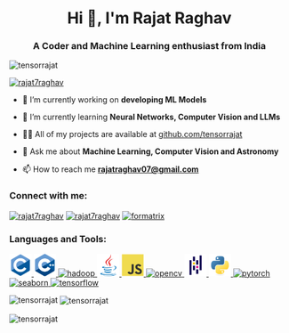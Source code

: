 <h1 align="center">Hi 👋, I'm Rajat Raghav</h1>
<h3 align="center">A Coder and Machine Learning enthusiast from India</h3>

<p align="left"> <img src="https://komarev.com/ghpvc/?username=tensorrajat&label=Profile%20views&color=f49548&style=flat-square" alt="tensorrajat" /> </p>

<p align="left"> <a href="https://twitter.com/rajat7raghav" target="blank"><img src="https://img.shields.io/twitter/follow/rajat7raghav?logo=twitter&style=for-the-badge" alt="rajat7raghav" /></a> </p>

- 🔭 I’m currently working on **developing ML Models**

- 🌱 I’m currently learning **Neural Networks, Computer Vision and LLMs**

- 👨‍💻 All of my projects are available at [github.com/tensorrajat](github.com/tensorrajat)

- 💬 Ask me about **Machine Learning, Computer Vision and Astronomy**

- 📫 How to reach me **rajatraghav07@gmail.com**

<h3 align="left">Connect with me:</h3>
<p align="left">
<a href="https://twitter.com/rajat7raghav" target="blank"><img align="center" src="https://raw.githubusercontent.com/rahuldkjain/github-profile-readme-generator/master/src/images/icons/Social/twitter.svg" alt="rajat7raghav" height="30" width="40" /></a>
<a href="https://linkedin.com/in/rajat7raghav" target="blank"><img align="center" src="https://raw.githubusercontent.com/rahuldkjain/github-profile-readme-generator/master/src/images/icons/Social/linked-in-alt.svg" alt="rajat7raghav" height="30" width="40" /></a>
<a href="https://kaggle.com/formatrix" target="blank"><img align="center" src="https://raw.githubusercontent.com/rahuldkjain/github-profile-readme-generator/master/src/images/icons/Social/kaggle.svg" alt="formatrix" height="30" width="40" /></a>
</p>

<h3 align="left">Languages and Tools:</h3>
<p align="left"> <a href="https://www.cprogramming.com/" target="_blank" rel="noreferrer"> <img src="https://raw.githubusercontent.com/devicons/devicon/master/icons/c/c-original.svg" alt="c" width="40" height="40"/> </a> <a href="https://www.w3schools.com/cpp/" target="_blank" rel="noreferrer"> <img src="https://raw.githubusercontent.com/devicons/devicon/master/icons/cplusplus/cplusplus-original.svg" alt="cplusplus" width="40" height="40"/> </a> <a href="https://hadoop.apache.org/" target="_blank" rel="noreferrer"> <img src="https://www.vectorlogo.zone/logos/apache_hadoop/apache_hadoop-icon.svg" alt="hadoop" width="40" height="40"/> </a> <a href="https://www.java.com" target="_blank" rel="noreferrer"> <img src="https://raw.githubusercontent.com/devicons/devicon/master/icons/java/java-original.svg" alt="java" width="40" height="40"/> </a> <a href="https://developer.mozilla.org/en-US/docs/Web/JavaScript" target="_blank" rel="noreferrer"> <img src="https://raw.githubusercontent.com/devicons/devicon/master/icons/javascript/javascript-original.svg" alt="javascript" width="40" height="40"/> </a> <a href="https://opencv.org/" target="_blank" rel="noreferrer"> <img src="https://www.vectorlogo.zone/logos/opencv/opencv-icon.svg" alt="opencv" width="40" height="40"/> </a> <a href="https://pandas.pydata.org/" target="_blank" rel="noreferrer"> <img src="https://raw.githubusercontent.com/devicons/devicon/2ae2a900d2f041da66e950e4d48052658d850630/icons/pandas/pandas-original.svg" alt="pandas" width="40" height="40"/> </a> <a href="https://www.python.org" target="_blank" rel="noreferrer"> <img src="https://raw.githubusercontent.com/devicons/devicon/master/icons/python/python-original.svg" alt="python" width="40" height="40"/> </a> <a href="https://pytorch.org/" target="_blank" rel="noreferrer"> <img src="https://www.vectorlogo.zone/logos/pytorch/pytorch-icon.svg" alt="pytorch" width="40" height="40"/> </a> <a href="https://seaborn.pydata.org/" target="_blank" rel="noreferrer"> <img src="https://seaborn.pydata.org/_images/logo-mark-lightbg.svg" alt="seaborn" width="40" height="40"/> </a> <a href="https://www.tensorflow.org" target="_blank" rel="noreferrer"> <img src="https://www.vectorlogo.zone/logos/tensorflow/tensorflow-icon.svg" alt="tensorflow" width="40" height="40"/> </a> </p>

<p><img align="left" src="https://github-readme-stats.vercel.app/api/top-langs?username=tensorrajat&show_icons=true&theme=highcontrast&locale=en&layout=compact" alt="tensorrajat" /></p>

<p>&nbsp;<img align="center" src="https://github-readme-stats.vercel.app/api?username=tensorrajat&show_icons=true&theme=highcontrast&locale=en" alt="tensorrajat" /></p>

<p><img align="center" src="https://github-readme-streak-stats.herokuapp.com/?user=tensorrajat&theme=highcontrast" alt="tensorrajat" /></p>

